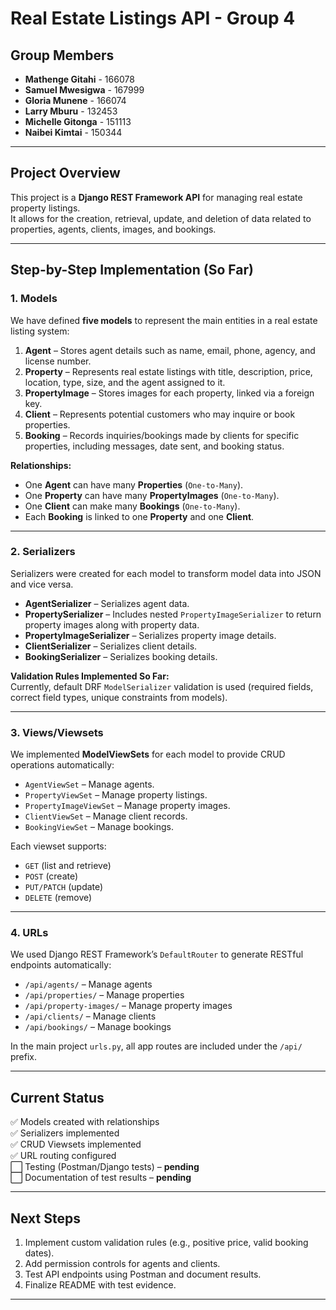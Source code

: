 # Real Estate Listings API - Group 4

## Group Members
- **Mathenge Gitahi** - 166078  
- **Samuel Mwesigwa** - 167999  
- **Gloria Munene** - 166074  
- **Larry Mburu** - 132453  
- **Michelle Gitonga** - 151113  
- **Naibei Kimtai** - 150344  

---

## Project Overview
This project is a **Django REST Framework API** for managing real estate property listings.  
It allows for the creation, retrieval, update, and deletion of data related to properties, agents, clients, images, and bookings.

---

## Step-by-Step Implementation (So Far)

### 1. Models
We have defined **five models** to represent the main entities in a real estate listing system:

1. **Agent** – Stores agent details such as name, email, phone, agency, and license number.  
2. **Property** – Represents real estate listings with title, description, price, location, type, size, and the agent assigned to it.  
3. **PropertyImage** – Stores images for each property, linked via a foreign key.  
4. **Client** – Represents potential customers who may inquire or book properties.  
5. **Booking** – Records inquiries/bookings made by clients for specific properties, including messages, date sent, and booking status.

**Relationships:**
- One **Agent** can have many **Properties** (`One-to-Many`).  
- One **Property** can have many **PropertyImages** (`One-to-Many`).  
- One **Client** can make many **Bookings** (`One-to-Many`).  
- Each **Booking** is linked to one **Property** and one **Client**.

---

### 2. Serializers
Serializers were created for each model to transform model data into JSON and vice versa.  
- **AgentSerializer** – Serializes agent data.  
- **PropertySerializer** – Includes nested `PropertyImageSerializer` to return property images along with property data.  
- **PropertyImageSerializer** – Serializes property image details.  
- **ClientSerializer** – Serializes client details.  
- **BookingSerializer** – Serializes booking details.

**Validation Rules Implemented So Far:**  
Currently, default DRF `ModelSerializer` validation is used (required fields, correct field types, unique constraints from models).

---

### 3. Views/Viewsets
We implemented **ModelViewSets** for each model to provide CRUD operations automatically:  
- `AgentViewSet` – Manage agents.  
- `PropertyViewSet` – Manage property listings.  
- `PropertyImageViewSet` – Manage property images.  
- `ClientViewSet` – Manage client records.  
- `BookingViewSet` – Manage bookings.  

Each viewset supports:
- `GET` (list and retrieve)
- `POST` (create)
- `PUT/PATCH` (update)
- `DELETE` (remove)

---

### 4. URLs
We used Django REST Framework’s `DefaultRouter` to generate RESTful endpoints automatically:
- `/api/agents/` – Manage agents  
- `/api/properties/` – Manage properties  
- `/api/property-images/` – Manage property images  
- `/api/clients/` – Manage clients  
- `/api/bookings/` – Manage bookings  

In the main project `urls.py`, all app routes are included under the `/api/` prefix.

---

## Current Status
✅ Models created with relationships  
✅ Serializers implemented  
✅ CRUD Viewsets implemented  
✅ URL routing configured  
⬜ Testing (Postman/Django tests) – **pending**  
⬜ Documentation of test results – **pending**  

---

## Next Steps
1. Implement custom validation rules (e.g., positive price, valid booking dates).
2. Add permission controls for agents and clients.
3. Test API endpoints using Postman and document results.
4. Finalize README with test evidence.

---
